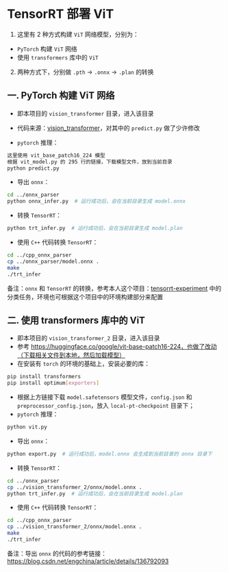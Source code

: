 # TensorRT 部署 ViT

1. 这里有 2 种方式构建 `ViT` 网络模型，分别为：

- `PyTorch` 构建 `ViT` 网络
- 使用 `transformers` 库中的 `ViT`

2. 两种方式下，分别做 `.pth` -> `.onnx` -> `.plan` 的转换

## 一. PyTorch 构建 ViT 网络

- 即本项目的 `vision_transformer` 目录，进入该目录

- 代码来源：[vision_transformer](https://github.com/WZMIAOMIAO/deep-learning-for-image-processing/tree/master/pytorch_classification/vision_transformer)，对其中的 `predict.py` 做了少许修改
- `pytorch` 推理：

```bash
这里使用 vit_base_patch16_224 模型
根据 vit_model.py 的 295 行的链接，下载模型文件，放到当前目录
python predict.py
```

- 导出 `onnx`：

```bash
cd ../onnx_parser
python onnx_infer.py  # 运行成功后，会在当前目录生成 model.onnx
```

- 转换 `TensorRT`：

```bash
python trt_infer.py  # 运行成功后，会在当前目录生成 model.plan
```

- 使用 `C++` 代码转换 `TensorRT`：

```bash
cd ../cpp_onnx_parser
cp ../onnx_parser/model.onnx .
make
./trt_infer
```

备注：`onnx` 和 `TensorRT` 的转换，参考本人这个项目：[tensorrt-experiment](https://github.com/emptysoal/tensorrt-experiment) 中的分类任务，环境也可根据这个项目中的环境构建部分来配置

## 二. 使用 transformers 库中的 ViT

- 即本项目的 `vision_transformer_2` 目录，进入该目录
- 参考 https://huggingface.co/google/vit-base-patch16-224，也做了改动（下载相关文件到本地，然后加载模型）
- 在安装有 `torch` 的环境的基础上，安装必要的库：

```bash
pip install transformers
pip install optimum[exporters]
```

- 根据上方链接下载 `model.safetensors` 模型文件，`config.json` 和 `preprocessor_config.json`，放入 `local-pt-checkpoint` 目录下；
- `pytorch` 推理：

```bash
python vit.py
```

- 导出 `onnx`：

```bash
python export.py  # 运行成功后，model.onnx 会生成到当前目录的 onnx 目录下
```

- 转换 `TensorRT`：

```bash
cd ../onnx_parser
cp ../vision_transformer_2/onnx/model.onnx .
python trt_infer.py  # 运行成功后，会在当前目录生成 model.plan
```

- 使用 `C++` 代码转换 `TensorRT`：

```bash
cd ../cpp_onnx_parser
cp ../vision_transformer_2/onnx/model.onnx .
make
./trt_infer
```

备注：导出 `onnx` 的代码的参考链接：https://blog.csdn.net/engchina/article/details/136792093